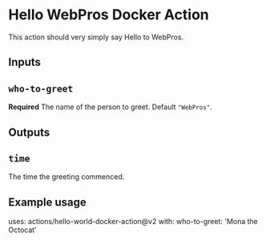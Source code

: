 # Hello WebPros Docker Action

This action should very simply say Hello to WebPros.

## Inputs

## `who-to-greet`

**Required** The name of the person to greet. Default `"WebPros"`.

## Outputs

## `time`

The time the greeting commenced.

## Example usage

uses: actions/hello-world-docker-action@v2
with:
  who-to-greet: 'Mona the Octocat'

